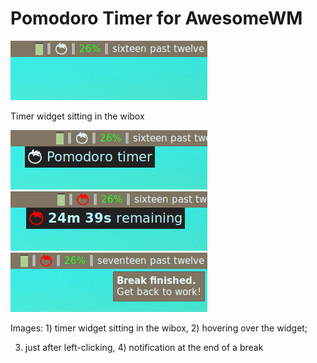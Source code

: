 Pomodoro Timer for AwesomeWM
===

<span><div>![Plain](docs/plain.png)<p>Timer widget sitting in the wibox</p></div></span> ![Hover](docs/hover.png)
![Work Hover](docs/work_hover.png) ![Next Work](docs/next_work.png)

Images: 1) timer widget sitting in the wibox, 2) hovering over the widget;

3) just after left-clicking, 4) notification at the end of a break


